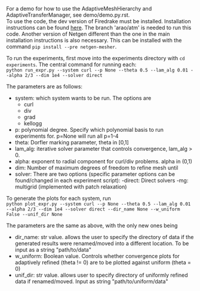 For a demo for how to use the AdaptiveMeshHierarchy and AdaptiveTransferManager, see demo/demo.py.rst. \
To use the code, the dev version of Firedrake must be installed. Installation instructions can be found [here](https://www.firedrakeproject.org/install.html). The branch 'arao/atm' is needed to run this code. Another version of Netgen different than the one in the main installation instructions is also necessary. This can be installed with the command `pip install --pre netgen-mesher`.

To run the experiments, first move into the experiments directory with `cd experiments`.
The central command for running each: \
`python run_expr.py --system curl --p None --theta 0.5 --lam_alg 0.01 --alpha 2/3 --dim 1e4 --solver direct`

The parameters are as follows:
- system: which system wants to be run. The options are
  - curl
  - div
  - grad
  - kellogg
- p: polynomial degree. Specify which polynomial basis to run experiments for. p=None will run all p=1-4
- theta: Dorfler marking parameter, theta in [0,1]
- lam_alg: iterative solver parameter that controls convergence, lam_alg > 0.
- alpha: exponent to radial component for curl/div problems. alpha in (0,1)
- dim: Number of maximum degrees of freedom to refine mesh until
- solver: There are two options (specific parameter options can be found/changed in each experiment script):
  -direct: Direct solvers
  -mg: multigrid (implemented with patch relaxation)

To generate the plots for each system, run \
`python plot_expr.py --system curl --p None --theta 0.5 --lam_alg 0.01 --alpha 2/3 --dim 1e4 --solver direct --dir_name None --w_uniform False --unif_dir None`

The parameters are the same as above, with the only new ones being
- dir_name: str value. allows the user to specify the directory of data if the generated results were renamed/moved into a different location. To be input as a string "path/to/data"
- w_uniform: Boolean value. Controls whether convergence plots for adaptively refined (theta != 0) are to be plotted against uniform (theta = 0)
- unif_dir: str value. allows user to specify directory of uniformly refined data if renamed/moved. Input as string "path/to/uniform/data"
